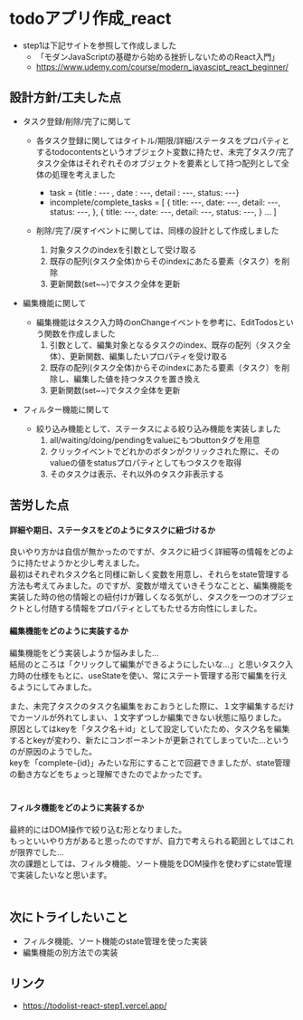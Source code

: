 # todoアプリ作成_react
* step1は下記サイトを参照して作成しました
    * 「モダンJavaScriptの基礎から始める挫折しないためのReact入門」
    * https://www.udemy.com/course/modern_javascipt_react_beginner/
    

## 設計方針/工夫した点
* タスク登録/削除/完了に関して
    * 各タスク登録に関してはタイトル/期限/詳細/ステータスをプロパティとするtodocontentsというオブジェクト変数に持たせ、未完了タスク/完了タスク全体はそれぞれそのオブジェクトを要素として持つ配列として全体の処理を考えました
        * task = {title : --- , date : ---, detail : ---, status: ---}
        * incomplete/complete_tasks = [
            {
                title: ---,
                date: ---,
                detail: ---,
                status: ---,
            },
            {
                title: ---,
                date: ---,
                detail: ---,
                status: ---,
            }
            ...
        ]

    * 削除/完了/戻すイベントに関しては、同様の設計として作成しました
        1. 対象タスクのindexを引数として受け取る
        2. 既存の配列(タスク全体)からそのindexにあたる要素（タスク）を削除
        3. 更新関数(set~~)でタスク全体を更新

* 編集機能に関して
    * 編集機能はタスク入力時のonChangeイベントを参考に、EditTodosという関数を作成しました
        1. 引数として、編集対象となるタスクのindex、既存の配列（タスク全体）、更新関数、編集したいプロパティを受け取る
        2. 既存の配列(タスク全体)からそのindexにあたる要素（タスク）を削除し、編集した値を持つタスクを置き換え
        3. 更新関数(set~~)でタスク全体を更新

* フィルター機能に関して
    * 絞り込み機能として、ステータスによる絞り込み機能を実装しました
        1. all/waiting/doing/pendingをvalueにもつbuttonタグを用意
        2. クリックイベントでどれかのボタンがクリックされた際に、そのvalueの値をstatusプロパティとしてもつタスクを取得
        3. そのタスクは表示、それ以外のタスク非表示する


## 苦労した点
#### **詳細や期日、ステータスをどのようにタスクに紐づけるか**
良いやり方かは自信が無かったのですが、タスクに紐づく詳細等の情報をどのように持たせようかと少し考えました。<br>
最初はそれぞれタスク名と同様に新しく変数を用意し、それらをstate管理する方法も考えてみました。のですが、変数が増えていきそうなことと、編集機能を実装した時の他の情報との紐付けが難しくなる気がし、タスクを一つのオブジェクトとし付随する情報をプロパティとしてもたせる方向性にしました。
　
　
#### **編集機能をどのように実装するか**
編集機能をどう実装しようか悩みました...<br>
結局のところは「クリックして編集ができるようにしたいな...」と思いタスク入力時の仕様をもとに、useStateを使い、常にステート管理する形で編集を行えるようにしてみました。

また、未完了タスクのタスク名編集をおこおうとした際に、１文字編集するだけでカーソルが外れてしまい、１文字ずつしか編集できない状態に陥りました。
原因としてはkeyを「タスク名＋id」として設定していたため、タスク名を編集するとkeyが変わり、新たにコンポーネントが更新されてしまっていた...というのが原因のようでした。<br>
keyを「complete-{id}」みたいな形にすることで回避できましたが、state管理の動き方などをちょっと理解できたのでよかったです。<br>
　

#### **フィルタ機能をどのように実装するか**
最終的にはDOM操作で絞り込む形となりました。<br>
もっといいやり方があると思ったのですが、自力で考えられる範囲としてはこれが限界でした...<br>
次の課題としては、フィルタ機能、ソート機能をDOM操作を使わずにstate管理で実装したいなと思います。<br>
　
　
## 次にトライしたいこと
* フィルタ機能、ソート機能のstate管理を使った実装
* 編集機能の別方法での実装

## リンク
* https://todolist-react-step1.vercel.app/
